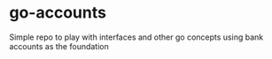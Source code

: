 # go-accounts
Simple repo to play with interfaces and other go concepts using bank accounts as the foundation
